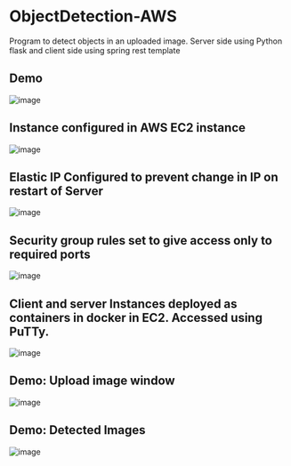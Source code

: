 # ObjectDetection-AWS
Program to detect objects in an uploaded image. Server side using Python flask and client side using spring rest template

Demo
----
![image](https://user-images.githubusercontent.com/68453981/136864906-74207284-0dd6-4773-a14d-6d3229a10f37.png)


Instance configured in AWS EC2 instance
----------------------------------------
![image](https://user-images.githubusercontent.com/68453981/136864039-8bded8d6-de01-4842-950b-e2bc9ea3284f.png)


Elastic IP Configured to prevent change in IP on restart of Server
-----------------------------------------------------------------
![image](https://user-images.githubusercontent.com/68453981/136864196-41daa4d6-e787-40b1-b291-d20ca7f68f18.png)

Security group rules set to give access only to required ports
--------------------------------------------------------------
![image](https://user-images.githubusercontent.com/68453981/136864310-de3bda5f-fc42-4ea8-a66e-d4389cfe7e61.png)

Client and server Instances deployed as containers in docker in EC2. Accessed using PuTTy.
-----------------------------------------------------------------------
![image](https://user-images.githubusercontent.com/68453981/136864439-ccfa4b03-a124-4647-a638-ffafb5aad005.png)

Demo: Upload image window
---
![image](https://user-images.githubusercontent.com/68453981/136864575-faa5d4e4-2e59-4597-ac2a-0fb4c90198fa.png)

Demo: Detected Images
---
![image](https://user-images.githubusercontent.com/68453981/136864807-e13ff494-9463-40c0-8b88-257c2502f097.png)
